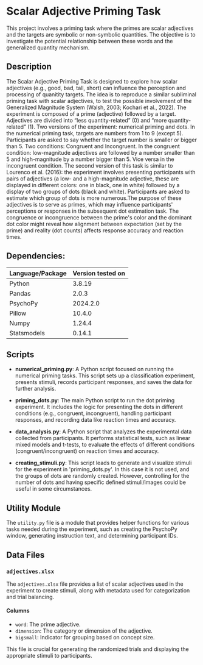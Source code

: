 
# Scalar Adjective Priming Task

This project involves a priming task where the primes are scalar adjectives and the targets are symbolic or non-symbolic quantities. The objective is to investigate the potential relationship between these words and the generalized quantity mechanism.

## Description

The Scalar Adjective Priming Task is designed to explore how scalar adjectives (e.g., good, bad, tall, short) can influence the perception and processing of quanitity targets. The idea is to reproduce a similar subliminal priming task with scalar adjectives, to test the possible involvement of the Generalized Magnitude System (Walsh, 2003; Kochari et al., 2022).
The experiment is composed of a prime (adjective) followed by a target. Adjectives are divided into “less quantity-related” (0) and “more quantity-related” (1). Two versions of the experiment: numerical priming and dots. In the numerical priming task, targets are numbers from 1 to 9 (except 5). Participants are asked to say whether the target number is smaller or bigger than 5. Two conditions: Congruent and Incongruent. In the congruent condition: low-magnitude adjectives are followed by a number smaller than 5 and high-magnitude by a number bigger than 5. Vice versa in the incongruent condition. 
The second version of this task is similar to Lourenco et al. (2016): the experiment involves presenting participants with pairs of adjectives (a low- and a high-magnitude adjective, these are displayed in different colors: one in black, one in white) followed by a display of two groups of dots (black and white). Participants are asked to estimate which group of dots is more numerous.The purpose of these adjectives is to serve as primes, which may influence participants' perceptions or responses in the subsequent dot estimation task. The congruence or incongruence between the prime's color and the dominant dot color might reveal how alignment between expectation (set by the prime) and reality (dot counts) affects response accuracy and reaction times.

## Dependencies:

| Language/Package | Version tested on |
|------------------|-------------------|
| Python           | 3.8.19            |
| Pandas           | 2.0.3             |
| PsychoPy         | 2024.2.0          |
| Pillow           | 10.4.0            |
| Numpy            | 1.24.4            |
| Statsmodels      | 0.14.1            |

## Scripts ##

- **numerical_priming.py**: A Python script focused on running the numerical priming tasks. This script sets up a classification experiment, presents stimuli, records participant responses, and saves the data for further analysis.

- **priming_dots.py**: The main Python script to run the dot priming experiment. It includes the logic for presenting the dots in different conditions (e.g., congruent, incongruent), handling participant responses, and recording data like reaction times and accuracy.

- **data_analysis.py**: A Python script that analyzes the experimental data collected from participants. It performs statistical tests, such as linear mixed models and t-tests, to evaluate the effects of different conditions (congruent/incongruent) on reaction times and accuracy.

- **creating_stimuli.py**: This script leads to generate and visualize stimuli for the experiment in 'priming_dots.py'. In this case it is not used, and the groups of dots are randomly created. However, controlling for the number of dots and having specific defined stimuli/images could be useful in some circumstances.


## Utility Module

The `utility.py` file is a module that provides helper functions for various tasks needed during the experiment, such as creating the PsychoPy window, generating instruction text, and determining participant IDs.


## Data Files

### `adjectives.xlsx`

The `adjectives.xlsx` file provides a list of scalar adjectives used in the experiment to create stimuli, along with metadata used for categorization and trial balancing.

#### Columns

- `word`: The prime adjective.
- `dimension`: The category or dimension of the adjective.
- `bigsmall`: Indicator for grouping based on concept size.

This file is crucial for generating the randomized trials and displaying the appropriate stimuli to participants.


